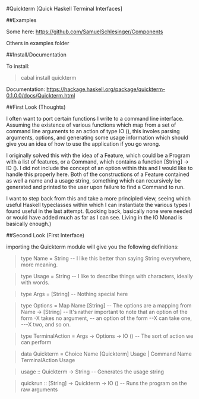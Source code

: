 #Quickterm [Quick Haskell Terminal Interfaces]

##Examples

Some here: https://github.com/SamuelSchlesinger/Components

Others in examples folder

##Install/Documentation

To install:

> cabal install quickterm

Documentation: https://hackage.haskell.org/package/quickterm-0.1.0.0/docs/Quickterm.html

##First Look (Thoughts)

I often want to port certain functions I write to a command line interface. Assuming the existence of various functions which map from a set of command line arguments to an action of type IO (), this involes parsing arguments, options, and generating some usage information which should give you an idea of how to use the application if you go wrong.

I originally solved this with the idea of a Feature, which could be a Program with a list of features, or a Command, which contains a function [String] -> IO (). I did not include the concept of an option within this and I would like to handle this properly here. Both of the constructions of a Feature contained as well a name and a usage string, something which can recursively be generated and printed to the user upon failure to find a Command to run.

I want to step back from this and take a more principled view, seeing which useful Haskell typeclasses within which I can instantiate the various types I found useful in the last attempt. (Looking back, basically none were needed or would have added much as far as I can see. Living in the IO Monad is basically enough.) 

##Second Look (First Interface)

importing the Quickterm module will give you the following definitions:

> type Name = String -- I like this better than saying String everywhere, more meaning.

> type Usage = String -- I like to describe things with characters, ideally with words.

> type Args = [String] -- Nothing special here

> type Options = Map Name [String] -- The options are a mapping from Name -> [String]
> -- It's rather important to note that an option of the form -X takes no argument,
> -- an option of the form --X can take one, ---X two, and so on.

> type TerminalAction = Args -> Options -> IO () -- The sort of action we can perform

> data Quickterm = Choice Name [Quickterm] Usage
               | Command Name TerminalAction Usage 

> usage :: Quickterm -> String -- Generates the usage string

> quickrun :: [String] -> Quickterm -> IO () -- Runs the program on the raw arguments


